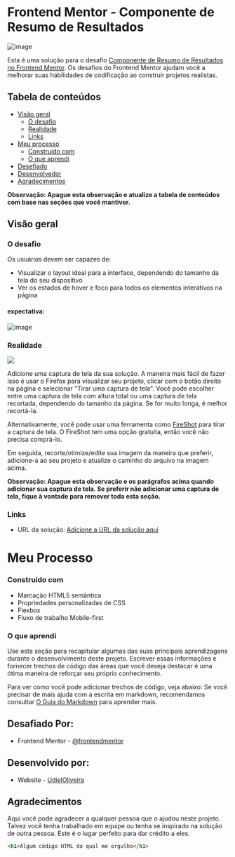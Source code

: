 # Frontend Mentor - Componente de Resumo de Resultados

![image](https://github.com/UdielOliveira/Componente-de-Sumario--Front-End/assets/113556350/332997eb-3f2d-4a03-8443-acb129822969)

Esta é uma solução para o desafio [Componente de Resumo de Resultados no Frontend Mentor](https://www.frontendmentor.io/challenges/results-summary-component-CE_K6s0maV). Os desafios do Frontend Mentor ajudam você a melhorar suas habilidades de codificação ao construir projetos realistas.

## Tabela de conteúdos

- [Visão geral](#visão-geral)
  - [O desafio](#o-desafio)
  - [Realidade](#realidade)
  - [Links](#links)
- [Meu processo](#meu-processo)
  - [Construído com](#construído-com)
  - [O que aprendi](#o-que-aprendi)
- [Desefiado](#desafiado-por)
- [Desenvolvedor](#desenvolvido-por)
- [Agradecimentos](#agradecimentos)

**Observação: Apague esta observação e atualize a tabela de conteúdos com base nas seções que você mantiver.**

## Visão geral

### O desafio

Os usuários devem ser capazes de:

- Visualizar o layout ideal para a interface, dependendo do tamanho da tela do seu dispositivo
- Ver os estados de hover e foco para todos os elementos interativos na página
#### expectativa:

![image](https://github.com/UdielOliveira/Componente-de-Sumario--Front-End/assets/113556350/7860a882-7a9f-402f-ae5d-510623a5559d)


### Realidade

![](./screenshot.jpg)

Adicione uma captura de tela da sua solução. A maneira mais fácil de fazer isso é usar o Firefox para visualizar seu projeto, clicar com o botão direito na página e selecionar "Tirar uma captura de tela". Você pode escolher entre uma captura de tela com altura total ou uma captura de tela recortada, dependendo do tamanho da página. Se for muito longa, é melhor recortá-la.

Alternativamente, você pode usar uma ferramenta como [FireShot](https://getfireshot.com/) para tirar a captura de tela. O FireShot tem uma opção gratuita, então você não precisa comprá-lo.

Em seguida, recorte/otimize/edite sua imagem da maneira que preferir, adicione-a ao seu projeto e atualize o caminho do arquivo na imagem acima.

**Observação: Apague esta observação e os parágrafos acima quando adicionar sua captura de tela. Se preferir não adicionar uma captura de tela, fique à vontade para remover toda esta seção.**

### Links

- URL da solução: [Adicione a URL da solução aqui](https://your-solution-url.com)
# Meu Processo
### Construído com

- Marcação HTML5 semântica
- Propriedades personalizadas de CSS
- Flexbox
- Fluxo de trabalho Mobile-first

### O que aprendi

Use esta seção para recapitular algumas das suas principais aprendizagens durante o desenvolvimento deste projeto. Escrever essas informações e fornecer trechos de código das áreas que você deseja destacar é uma ótima maneira de reforçar seu próprio conhecimento.

Para ver como você pode adicionar trechos de código, veja abaixo:
Se você precisar de mais ajuda com a escrita em markdown, recomendamos consultar [O Guia do Markdown](https://www.markdownguide.org/) para aprender mais.

## Desafiado Por:

- Frontend Mentor - [@frontendmentor](https://www.frontendmentor.io/challenges/results-summary-component-CE_K6s0maV)

## Desenvolvido por:
- Website - [UdielOliveira](..Em...Construção..)

## Agradecimentos

Aqui você pode agradecer a qualquer pessoa que o ajudou neste projeto. Talvez você tenha trabalhado em equipe ou tenha se inspirado na solução de outra pessoa. Este é o lugar perfeito para dar crédito a eles.

```html
<h1>Algum código HTML do qual me orgulho</h1>


